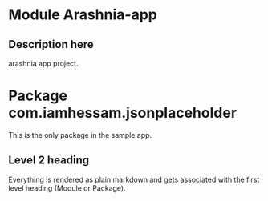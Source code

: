 # Module Arashnia-app

[comment]: <> (// DONE:this is sample comment)

## Description here

arashnia app project.

# Package com.iamhessam.jsonplaceholder

This is the only package in the sample app.

## Level 2 heading

Everything is rendered as plain markdown and gets associated with the first level heading
(Module or Package).